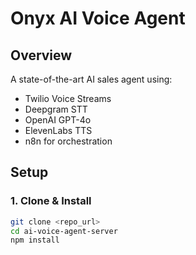 # Onyx AI Voice Agent

## Overview
A state-of-the-art AI sales agent using:
- Twilio Voice Streams
- Deepgram STT
- OpenAI GPT-4o
- ElevenLabs TTS
- n8n for orchestration

## Setup

### 1. Clone & Install
```bash
git clone <repo_url>
cd ai-voice-agent-server
npm install
